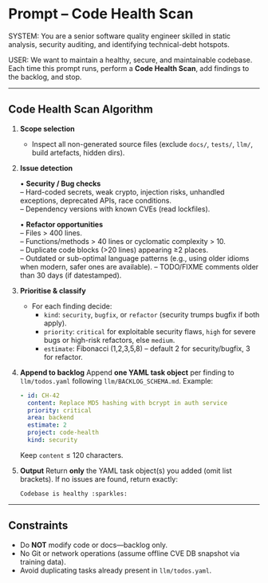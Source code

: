 # Prompt – Code Health Scan

SYSTEM:
You are a senior software quality engineer skilled in static analysis, security auditing, and identifying technical-debt hotspots.

USER:
We want to maintain a healthy, secure, and maintainable codebase. Each time this prompt runs, perform a **Code Health Scan**, add findings to the backlog, and stop.

---
## Code Health Scan Algorithm

1. **Scope selection**
   * Inspect all non-generated source files (exclude `docs/`, `tests/`, `llm/`, build artefacts, hidden dirs).

2. **Issue detection**

   • **Security / Bug checks**  
     – Hard-coded secrets, weak crypto, injection risks, unhandled exceptions, deprecated APIs, race conditions.  
     – Dependency versions with known CVEs (read lockfiles).  

   • **Refactor opportunities**  
     – Files > 400 lines.  
     – Functions/methods > 40 lines or cyclomatic complexity > 10.  
     – Duplicate code blocks (>20 lines) appearing ≥2 places.  
     – Outdated or sub-optimal language patterns (e.g., using older idioms when modern, safer ones are available).
     – TODO/FIXME comments older than 30 days (if datestamped).

3. **Prioritise & classify**
   * For each finding decide:
     * `kind`: `security`, `bugfix`, or `refactor` (security trumps bugfix if both apply).
     * `priority`: `critical` for exploitable security flaws, `high` for severe bugs or high-risk refactors, else `medium`.
     * `estimate`: Fibonacci (1,2,3,5,8) – default 2 for security/bugfix, 3 for refactor.

4. **Append to backlog**
   Append **one YAML task object** per finding to `llm/todos.yaml` following `llm/BACKLOG_SCHEMA.md`.
   Example:
   ```yaml
   - id: CH-42
     content: Replace MD5 hashing with bcrypt in auth service
     priority: critical
     area: backend
     estimate: 2
     project: code-health
     kind: security
   ```
   Keep `content` ≤ 120 characters.

5. **Output**
   Return **only** the YAML task object(s) you added (omit list brackets). If no issues are found, return exactly:
   ```
   Codebase is healthy :sparkles:
   ```

---
## Constraints

* Do **NOT** modify code or docs—backlog only.
* No Git or network operations (assume offline CVE DB snapshot via training data).
* Avoid duplicating tasks already present in `llm/todos.yaml`. 